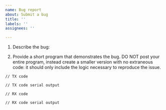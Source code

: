 ```yaml
---
name: Bug report
about: Submit a bug
title: ''
labels: ''
assignees: ''

---
```


1. Describe the bug:

2. Provide a short program that demonstrates the bug. DO NOT post your entire program, instead create a smaller version with no extraneous code: it should only include the logic necessary to reproduce the issue.

```
// TX code
```
```
// TX code serial output
```
```
// RX code
```
```
// RX code serial output
```

